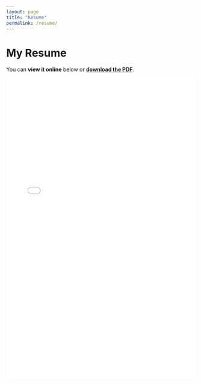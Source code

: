 ```yaml
---
layout: page
title: "Resume"
permalink: /resume/
---
```


# My Resume

You can **view it online** below or **[download the PDF](./assets/DanielLC_CV.pdf)**.

<embed src="./assets/DanielLC_CV.pdf" type="application/pdf" width="100%" height="800px" />
